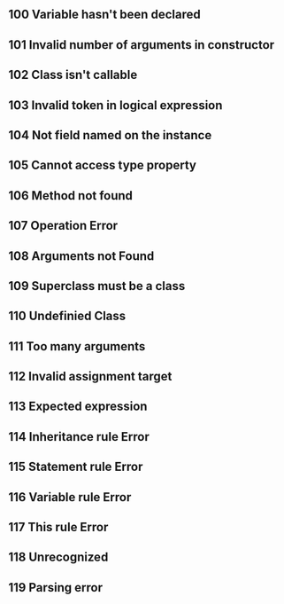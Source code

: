 ## 100 Variable hasn't been declared

## 101 Invalid number of arguments in constructor

## 102 Class isn't callable

## 103 Invalid token in logical expression

## 104 Not field named on the instance

## 105 Cannot access type property

## 106 Method not found

## 107 Operation Error

## 108 Arguments not Found

## 109 Superclass must be a class

## 110 Undefinied Class

## 111 Too many arguments

## 112 Invalid assignment target

## 113 Expected expression

## 114 Inheritance rule Error

## 115 Statement rule Error

## 116 Variable rule Error

## 117 This rule Error

## 118 Unrecognized

## 119 Parsing error
